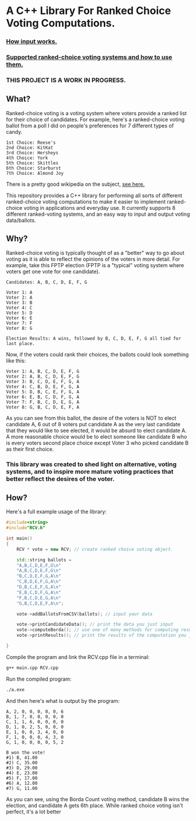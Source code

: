 # A C++ Library For Ranked Choice Voting Computations.
### [How input works.](https://github.com/rheffelman/ranked-voting-library/blob/main/input.md)
### [Supported ranked-choice voting systems and how to use them.](https://github.com/rheffelman/ranked-voting-library/blob/main/votingsystems.md)<br/>

### THIS PROJECT IS A WORK IN PROGRESS.
## What?
Ranked-choice voting is a voting system where voters provide a ranked list for their choice of candidates. For example, here's a ranked-choice voting ballot from a poll I did on people's preferences for 7 different types of candy.

```
1st Choice: Reese's
2nd Choice: KitKat
3rd Choice: Hersheys
4th Choice: York
5th Choice: Skittles
6th Choice: Starburst
7th Choice: Almond Joy
```

There is a pretty good wikipedia on the subject, [see here.](https://en.wikipedia.org/wiki/Ranked_voting)<br />

This repository provides a C++ library for performing all sorts of different ranked-choice voting computations to make it easier to implement ranked-choice voting in applications and everyday use. It currently supports 8 different ranked-voting systems, and an easy way to input and output voting data/ballots.

## Why?
Ranked-choice voting is typically thought of as a "better" way to go about voting as it is able to reflect the opinions of the voters in more detail. For example, take this FPTP election (FPTP is a "typical" voting system where voters get one vote for one candidate).
```
Candidates: A, B, C, D, E, F, G

Voter 1: A
Voter 2: A
Voter 3: B
Voter 4: C
Voter 5: D
Voter 6: E
Voter 7: F
Voter 8: G

Election Results: A wins, followed by B, C, D, E, F, G all tied for last place.
```

Now, if the voters could rank their choices, the ballots could look something like this:
```
Voter 1: A, B, C, D, E, F, G
Voter 2: A, B, C, D, E, F, G
Voter 3: B, C, D, E, F, G, A
Voter 4: C, B, D, E, F, G, A
Voter 5: D, B, C, E, F, G, A
Voter 6: E, B, C, D, F, G, A
Voter 7: F, B, C, D, E, G, A
Voter 8: G, B, C, D, E, F, A
```

As you can see from this ballot, the desire of the voters is NOT to elect candidate A, 6 out of 8 voters put candidate A as the very last candidate that they would like to see elected, it would be absurd to elect candidate A. A more reasonable choice would be to elect someone like candidate B who is every voters second place choice except Voter 3 who picked candidate B as their first choice.
</br>

### This library was created to shed light on alternative, voting systems, and to inspire more mature voting practices that better reflect the desires of the voter.

## How?
Here's a full example usage of the library:
```cpp
#include<string>
#include"RCV.h"

int main()
{
    RCV * vote = new RCV; // create ranked choice voting object.

    std::string ballots = 
    "A,B,C,D,E,F,G\n"
    "A,B,C,D,E,F,G\n"
    "B,C,D,E,F,G,A\n"
    "C,B,D,E,F,G,A\n"
    "D,B,C,E,F,G,A\n"
    "E,B,C,D,F,G,A\n"
    "F,B,C,D,E,G,A\n"
    "G,B,C,D,E,F,A\n";

    vote->addBallotsFromCSV(ballots); // input your data

    vote->printCandidateData(); // print the data you just input
    vote->computeBorda(); // use one of many methods for computing results of an election using your data
    vote->printResults(); // print the results of the computation you just performed

}
```

Compile the program and link the RCV.cpp file in a terminal:
```sh
g++ main.cpp RCV.cpp
```

Run the compiled program:
```sh
./a.exe
```

And then here's what is output by the program:
```
A, 2, 0, 0, 0, 0, 0, 6
B, 1, 7, 0, 0, 0, 0, 0
C, 1, 1, 6, 0, 0, 0, 0
D, 1, 0, 2, 5, 0, 0, 0
E, 1, 0, 0, 3, 4, 0, 0
F, 1, 0, 0, 0, 4, 3, 0
G, 1, 0, 0, 0, 0, 5, 2

B won the vote!
#1) B, 41.00
#2) C, 35.00
#3) D, 29.00
#4) E, 23.00
#5) F, 17.00
#6) A, 12.00
#7) G, 11.00
```
As you can see, using the Borda Count voting method, candidate B wins the election, and candidate A gets 6th place. While ranked choice voting isn't perfect, it's a lot better 